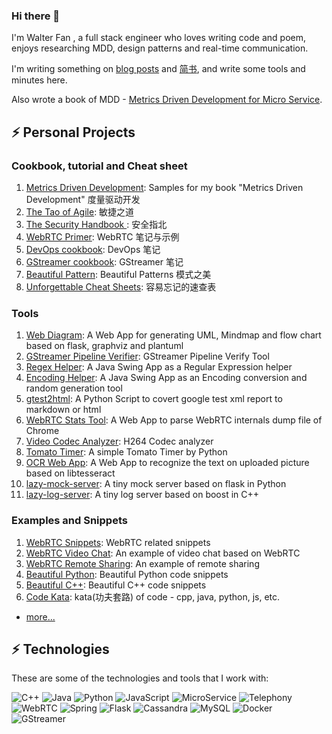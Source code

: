 ### Hi there 👋

I'm Walter Fan , a full stack engineer who loves writing code and poem, enjoys researching MDD, design patterns and real-time communication.

I'm writing something on [blog posts](https://www.fanyamin.com/) and [简书](https://www.jianshu.com/u/e0b365801f48), and write some tools and minutes here.

Also wrote a book of MDD - [Metrics Driven Development for Micro Service](http://www.cmpbook.com/products/detail?id=46463). 

## ⚡ Personal Projects
### Cookbook, tutorial and Cheat sheet
1. [Metrics Driven Development](https://github.com/walterfan/mdd): Samples for my book "Metrics Driven Development" 度量驱动开发
1. [The Tao of Agile](https://github.com/walterfan/the-tao-of-agile): 敏捷之道
1. [The Security Handbook ](https://github.com/walterfan/security-handbook): 安全指北
1. [WebRTC Primer](https://github.com/walterfan/webrtc_primer): WebRTC 笔记与示例
1. [DevOps cookbook](https://github.com/walterfan/devops-cookbook): DevOps 笔记
1. [GStreamer cookbook](https://github.com/walterfan/gstreamer-cookbook): GStreamer 笔记 
1. [Beautiful Pattern](https://github.com/walterfan/beautiful_pattern): Beautiful Patterns 模式之美
1. [Unforgettable Cheat Sheets](https://github.com/walterfan/unforgettable_cheat_sheet): 容易忘记的速查表
   
### Tools   
1. [Web Diagram](https://github.com/walterfan/webdiagram): A Web App for generating UML, Mindmap and flow chart based on flask, graphviz and plantuml
1. [GStreamer Pipeline Verifier](https://github.com/walterfan/gst-pipeline-verifier): GStreamer Pipeline Verify Tool
1. [Regex Helper](https://github.com/walterfan/regex_helper): A Java Swing App as a Regular Expression helper
1. [Encoding Helper](https://github.com/walterfan/encoding_helper): A Java Swing App as an Encoding conversion and random generation tool
1. [gtest2html](https://github.com/walterfan/gtest2html): A Python Script to covert google test xml report to markdown or html
1. [WebRTC Stats Tool](https://github.com/walterfan/webrtc_stats): A Web App to parse WebRTC internals dump file of Chrome
1. [Video Codec Analyzer](https://github.com/walterfan/video_codec_analyzer): H264 Codec analyzer
1. [Tomato Timer](https://github.com/walterfan/tomato-timer): A simple Tomato Timer by Python
1. [OCR Web App](https://github.com/walterfan/webocr): A Web App to recognize the text on uploaded picture based on libtesseract
1. [lazy-mock-server](https://github.com/walterfan/lazy-mock-server): A tiny mock server based on flask in Python
1. [lazy-log-server](https://github.com/walterfan/lazy-log-server): A tiny log server based on boost in C++

### Examples and Snippets
1. [WebRTC Snippets](https://github.com/walterfan/webrtc_snippets): WebRTC related snippets
1. [WebRTC Video Chat](https://github.com/walterfan/webrtc_video_chat): An example of video chat based on WebRTC
1. [WebRTC Remote Sharing](https://github.com/walterfan/webrtc_remote_sharing): An example of remote sharing
1. [Beautiful Python](https://github.com/walterfan/beautiful_python): Beautiful Python code snippets 
1. [Beautiful C++](https://github.com/walterfan/beautiful_cpp): Beautiful C++ code snippets 
1. [Code Kata](https://github.com/walterfan/code-kata):  kata(功夫套路) of code - cpp, java, python, js, etc.

   
* [more...](https://github.com/walterfan?tab=repositories)

## ⚡ Technologies

These are some of the technologies and tools that I work with:

![C++](https://img.shields.io/badge/-Cpp-007ACC?style=flat-square&logo=cpp)
![Java](https://img.shields.io/badge/-Java-007396?style=flat-square&logo=java)
![Python](https://img.shields.io/badge/Python-0089D6?style=flat-square&logo=python&logoColor=white)
![JavaScript](https://img.shields.io/badge/-JavaScript-339933?style=flat-square&logo=JavaScript&logoColor=white)
![MicroService](https://img.shields.io/badge/-MicroService-E34F26?style=flat-square&logo=MicroService&logoColor=white)
![Telephony](https://img.shields.io/badge/-Telephony-black?style=flat-square&logo=Telephony)
![WebRTC](https://img.shields.io/badge/-WebRTC-86BC40?style=flat-square&logo=webrtc&logoColor=white)
![Spring](https://img.shields.io/badge/-Spring-6DB33F?style=flat-square&logo=spring&logoColor=white)
![Flask](https://img.shields.io/badge/-Flask-DD0031?style=flat-square&logo=flask)
![Cassandra](https://img.shields.io/badge/-Cassandra-black?style=flat-square&logo=cassandra)
![MySQL](https://img.shields.io/badge/-MySQL-4479A1?style=flat-square&logo=mysql&logoColor=white)
![Docker](https://img.shields.io/badge/-Docker-2496ED?style=flat-square&logo=docker&logoColor=white)
![GStreamer](https://img.shields.io/badge/-GStreamer-black?style=flat-square&logo=gstreamer)
